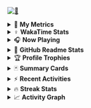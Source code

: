 [![🐙](https://hits.seeyoufarm.com/api/count/incr/badge.svg?url=https%3A%2F%2Fgithub.com%2Fktnkk%2Fhit-counter&count_bg=%23070707&title_bg=%23070707&icon=&icon_color=%23E7E7E7&title=visitors&edge_flat=true)](https://hits.seeyoufarm.com)

<details>
  <summary>🎼 <strong>My Metrics</strong></summary>
  
  <br>
  
 ![🐳](https://github.com/ktnkk/ktnkk/blob/main/github-metrics.svg)
  
  ***
</details>

<details>
  <summary>♀️ <strong>WakaTime Stats</strong></summary>
  
  <br>
  
<!--START_SECTION:waka-->
**🐱 My GitHub Data** 

> 🏆 1,782 Contributions in the Year 2021
 > 
> 📦 1.9 MB Used in GitHub's Storage 
 > 
> 💼 Opted to Hire
 > 
> 📜 9 Public Repositories 
 > 
> 🔑 23 Private Repositories  
 > 
**I'm an Early 🐤** 

```text
🌞 Morning    482 commits    ███████░░░░░░░░░░░░░░░░░░   29.34% 
🌆 Daytime    697 commits    ██████████░░░░░░░░░░░░░░░   42.42% 
🌃 Evening    99 commits     █░░░░░░░░░░░░░░░░░░░░░░░░   6.03% 
🌙 Night      365 commits    █████░░░░░░░░░░░░░░░░░░░░   22.22%

```
📅 **I'm Most Productive on Thursday** 

```text
Monday       148 commits    ██░░░░░░░░░░░░░░░░░░░░░░░   9.01% 
Tuesday      257 commits    ████░░░░░░░░░░░░░░░░░░░░░   15.64% 
Wednesday    234 commits    ███░░░░░░░░░░░░░░░░░░░░░░   14.24% 
Thursday     295 commits    ████░░░░░░░░░░░░░░░░░░░░░   17.95% 
Friday       276 commits    ████░░░░░░░░░░░░░░░░░░░░░   16.8% 
Saturday     250 commits    ███░░░░░░░░░░░░░░░░░░░░░░   15.22% 
Sunday       183 commits    ██░░░░░░░░░░░░░░░░░░░░░░░   11.14%

```


📊 **This Week I Spent My Time On** 

```text
⌚︎ Time Zone: Europe/Madrid

💬 Programming Languages: 
Other                    52 hrs 56 mins      █████████████████░░░░░░░░   67.77% 
Markdown                 14 hrs 8 mins       ████░░░░░░░░░░░░░░░░░░░░░   18.11% 
Liquid                   4 hrs 37 mins       █░░░░░░░░░░░░░░░░░░░░░░░░   5.92% 
TypeScript               2 hrs 58 mins       █░░░░░░░░░░░░░░░░░░░░░░░░   3.81% 
HTML                     1 hr 16 mins        ░░░░░░░░░░░░░░░░░░░░░░░░░   1.64%

🔥 Editors: 
Browser                  52 hrs 26 mins      ████████████████░░░░░░░░░   67.13% 
IntelliJ                 25 hrs 40 mins      ████████░░░░░░░░░░░░░░░░░   32.87%

💻 Operating System: 
Mac                      78 hrs 7 mins       █████████████████████████   100.0%

```


 Last Updated on 17/10/2021
<!--END_SECTION:waka-->
  
  ***
</details>


<details>
  <summary>🎧 <strong>Now Playing</strong></summary>
  
  <br>
  
 [![🐟](https://spotify-github-profile.vercel.app/api/view?uid=31ybvkrtg6lpzufa4ap3lug3xjfy&cover_image=true&theme=default)](https://open.spotify.com/user/31ybvkrtg6lpzufa4ap3lug3xjfy?si=4d057bb568954fa5)
  
  ***
</details>

<details>
  <summary>🌟 <strong>GitHub Readme Stats</strong></summary>
  
  <br>
  
 <p align="left"> 
  <img alt="🐠" src="https://github-readme-stats.vercel.app/api?username=ktnkk&count_private=true&show_icons=true&theme=dark&include_all_commits=true" />
  <img alt="🐟" src="https://github-readme-stats.vercel.app/api/top-langs/?username=ktnkk&layout=compact&theme=dark&langs_count=10&hide=HTML,CSS,SCSS" />
</p>
  
  ***
</details>

<details>
  <summary>🏆 <strong>Profile Trophies</strong></summary>
  
  <br>
  
  [![🐬](https://github-profile-trophy.vercel.app/?username=ktnkk&rank=SECRET,SSS,SS,S,AAA,AA,A&theme=darkhub&row=1&margin-w=10&no-bg=true)](https://github.com/ryo-ma/github-profile-trophy)
  
  ***
</details>

<details>
  <summary>🃏 <strong>Summary Cards</strong></summary>
  
  <br>
  
  ![🐋](https://github-profile-summary-cards.vercel.app/api/cards/profile-details?username=ktnkk&theme=github_dark)
  ![🦑](https://github-profile-summary-cards.vercel.app/api/cards/repos-per-language?username=ktnkk&theme=github_dark)
  ![🦭](https://github-profile-summary-cards.vercel.app/api/cards/most-commit-language?username=ktnkk&theme=github_dark)
  ![🦀](https://github-profile-summary-cards.vercel.app/api/cards/stats?username=ktnkk&theme=github_dark)
  ![🦈](https://github-profile-summary-cards.vercel.app/api/cards/productive-time?username=ktnkk&theme=github_dark)
  
  ***
</details>

<details>
  <summary>⚡ <strong>Recent Activities</strong></summary>
  
  <br>
  
  <!--START_SECTION:activity-->
1. 🎉 Merged PR [#96](https://github.com/ktnkk/tipswatch/pull/96) in [ktnkk/tipswatch](https://github.com/ktnkk/tipswatch)
2. 🎉 Merged PR [#119](https://github.com/ktnkk/blog/pull/119) in [ktnkk/blog](https://github.com/ktnkk/blog)
3. 💪 Opened PR [#119](https://github.com/ktnkk/blog/pull/119) in [ktnkk/blog](https://github.com/ktnkk/blog)
4. 🎉 Merged PR [#118](https://github.com/ktnkk/blog/pull/118) in [ktnkk/blog](https://github.com/ktnkk/blog)
5. 🎉 Merged PR [#117](https://github.com/ktnkk/blog/pull/117) in [ktnkk/blog](https://github.com/ktnkk/blog)
6. 💪 Opened PR [#117](https://github.com/ktnkk/blog/pull/117) in [ktnkk/blog](https://github.com/ktnkk/blog)
7. ❗️ Opened issue [#116](https://github.com/ktnkk/blog/issues/116) in [ktnkk/blog](https://github.com/ktnkk/blog)
8. ❗️ Opened issue [#115](https://github.com/ktnkk/blog/issues/115) in [ktnkk/blog](https://github.com/ktnkk/blog)
9. ❗️ Opened issue [#114](https://github.com/ktnkk/blog/issues/114) in [ktnkk/blog](https://github.com/ktnkk/blog)
10. ❗️ Opened issue [#113](https://github.com/ktnkk/blog/issues/113) in [ktnkk/blog](https://github.com/ktnkk/blog)
<!--END_SECTION:activity-->
  
***
</details>

<details>
  <summary>🔥 <strong>Streak Stats</strong></summary>
  
  <br>
  
  [![🐠](http://github-readme-streak-stats.herokuapp.com?user=ktnkk&theme=dark)](https://git.io/streak-stats)
  
  ***
</details>

<details>
  <summary>📈 <strong>Activity Graph</strong></summary>
  
  <br>
  
  [![🐡](https://activity-graph.herokuapp.com/graph?username=ktnkk&theme=xcode)](https://github.com/ashutosh00710/github-readme-activity-graph)
  
  ***
</details>

